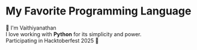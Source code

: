 # My Favorite Programming Language
👋 I'm Vaithiyanathan  
I love working with **Python** for its simplicity and power.  
Participating in Hacktoberfest 2025 🚀
